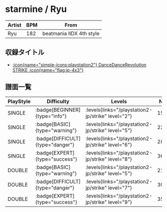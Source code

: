# starmine / Ryu

|Artist|BPM|From|
|------|---|----|
|Ryu|182|beatmania IIDX 4th style|

## 収録タイトル

- [:icon{name="simple-icons:playstation2"} DanceDanceRevolution STRIKE :icon{name="flag:jp-4x3"}](/playstation2-jp/strike)

## 譜面一覧

|PlayStyle|Difficulty|Levels|Notes|Movie|
|---------|----------|------|-----|-----|
|SINGLE| :badge[BEGINNER]{type="info"}| :levels{links="/playstation2-jp/strike" level="2"}|159/0||
|SINGLE| :badge[BASIC]{type="warning"}| :levels{links="/playstation2-jp/strike" level="5"}|225/16||
|SINGLE| :badge[DIFFICULT]{type="danger"}| :levels{links="/playstation2-jp/strike" level="6"}|285/28||
|SINGLE| :badge[EXPERT]{type="success"}| :levels{links="/playstation2-jp/strike" level="8"}|364/12||
|DOUBLE| :badge[BASIC]{type="warning"}| :levels{links="/playstation2-jp/strike" level="5"}|213/26||
|DOUBLE| :badge[DIFFICULT]{type="danger"}| :levels{links="/playstation2-jp/strike" level="7"}|304/2||
|DOUBLE| :badge[EXPERT]{type="success"}| :levels{links="/playstation2-jp/strike" level="9"}|352/3||
